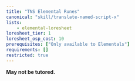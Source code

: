 ```yaml
---
title: "TNS Elemental Runes"
canonical: "skill/translate-named-script-x"
lists:
    - elemental-loresheet
loresheet_tier: 1
loresheet_osp_cost: 10
prerequisites: ["Only available to Elementals"]
requirements: []
restricted: true
---
```

**May not be tutored.**